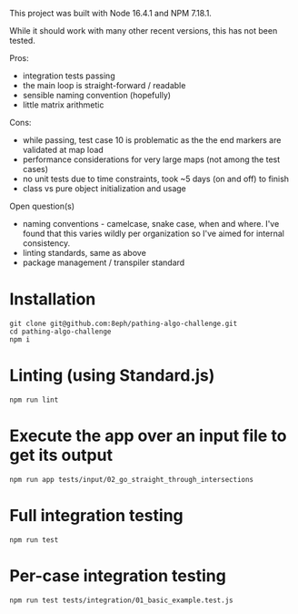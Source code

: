 This project was built with Node 16.4.1 and NPM 7.18.1.

While it should work with many other recent versions, this has not been tested.

Pros:
- integration tests passing
- the main loop is straight-forward / readable
- sensible naming convention (hopefully)
- little matrix arithmetic
  
Cons:
- while passing, test case 10 is problematic as the the end markers are validated at map load
- performance considerations for very large maps (not among the test cases)
- no unit tests due to time constraints, took ~5 days (on and off) to finish
- class vs pure object initialization and usage

Open question(s)
- naming conventions - camelcase, snake case, when and where. I've found that this varies wildly per organization so I've aimed for internal consistency.
- linting standards, same as above
- package management / transpiler standard

# Installation
```
git clone git@github.com:8eph/pathing-algo-challenge.git
cd pathing-algo-challenge
npm i
```

# Linting (using Standard.js)
```
npm run lint
```

# Execute the app over an input file to get its output
```
npm run app tests/input/02_go_straight_through_intersections
```

# Full integration testing
```
npm run test
```

# Per-case integration testing
```
npm run test tests/integration/01_basic_example.test.js
```
